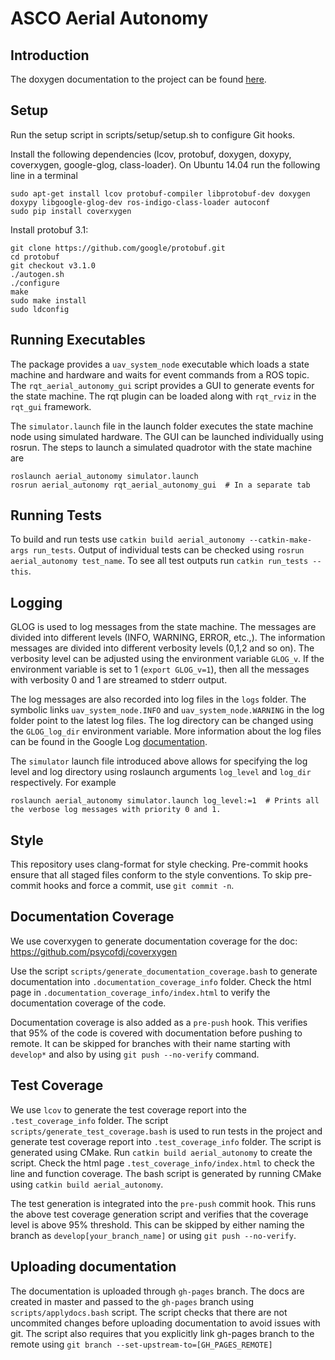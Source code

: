 # ASCO Aerial Autonomy

## Introduction
The doxygen documentation to the project can be found [here](https://jhu-asco.github.io/aerial_autonomy/).


## Setup
Run the setup script in scripts/setup/setup.sh to configure Git hooks.  

Install the following dependencies (lcov, protobuf, doxygen, doxypy, coverxygen, google-glog, class-loader). On Ubuntu 14.04 run the following line in a terminal

    sudo apt-get install lcov protobuf-compiler libprotobuf-dev doxygen doxypy libgoogle-glog-dev ros-indigo-class-loader autoconf
    sudo pip install coverxygen

Install protobuf 3.1:

    git clone https://github.com/google/protobuf.git
    cd protobuf
    git checkout v3.1.0
    ./autogen.sh
    ./configure
    make
    sudo make install
    sudo ldconfig

## Running Executables
The package provides a `uav_system_node` executable which loads a state machine and hardware and waits for event commands from a ROS topic. The `rqt_aerial_autonomy_gui` script
provides a GUI to generate events for the state machine. The rqt plugin can be loaded along with `rqt_rviz` in the `rqt_gui` framework.

The `simulator.launch` file in the launch folder executes the state machine node using simulated hardware. The GUI can be launched individually using rosrun. The steps to launch a simulated quadrotor with the state machine are

    roslaunch aerial_autonomy simulator.launch
    rosrun aerial_autonomy rqt_aerial_autonomy_gui  # In a separate tab

## Running Tests
To build and run tests use `catkin build aerial_autonomy --catkin-make-args run_tests`. Output of individual tests can be checked using `rosrun aerial_autonomy test_name`.
To see all test outputs run `catkin run_tests --this`.

## Logging
GLOG is used to log messages from the state machine. The messages are divided into different levels (INFO, WARNING, ERROR, etc.,). The information messages are divided into different verbosity levels (0,1,2 and so on). The verbosity level can be adjusted using the environment variable `GLOG_v`. If the environment variable is set to 1 (`export GLOG_v=1`), then all the messages with verbosity 0 and 1 are streamed to stderr output.

The log messages are also recorded into log files in the `logs` folder. The symbolic links `uav_system_node.INFO` and `uav_system_node.WARNING` in the log folder point to the latest log files. The log directory can be changed using the `GLOG_log_dir` environment variable. More information about the log files can be found in the Google Log [documentation](http://rpg.ifi.uzh.ch/docs/glog.html).

The `simulator` launch file introduced above allows for specifying the log level and log directory using roslaunch arguments `log_level` and `log_dir` respectively. For example

    roslaunch aerial_autonomy simulator.launch log_level:=1  # Prints all the verbose log messages with priority 0 and 1.

## Style
This repository uses clang-format for style checking.  Pre-commit hooks ensure that all staged files conform to the style conventions.
To skip pre-commit hooks and force a commit, use `git commit -n`. 

## Documentation Coverage
We use coverxygen to generate documentation coverage for the doc: https://github.com/psycofdj/coverxygen

Use the script `scripts/generate_documentation_coverage.bash` to generate documentation into `.documentation_coverage_info` folder.
Check the html page in `.documentation_coverage_info/index.html` to verify the documentation coverage of the code.

Documentation coverage is also added as a `pre-push` hook. This verifies that 95% of the code is covered with documentation before pushing to remote. It can be skipped for branches with their name starting with `develop*` and also by using `git push --no-verify` command.

## Test Coverage
We use `lcov` to generate the test coverage report into the `.test_coverage_info` folder. The script `scripts/generate_test_coverage.bash` is used to run tests in the project and generate test coverage report into `.test_coverage_info` folder. The script is generated using CMake. Run `catkin build aerial_autonomy` to create the script. Check the html page `.test_coverage_info/index.html` to check the line and function coverage. The bash script is generated
by running CMake using `catkin build aerial_autonomy`.

The test generation is integrated into the `pre-push` commit hook. This runs the above test coverage generation script and verifies that the coverage level is above 95% threshold. This can be skipped by either naming the branch as `develop[your_branch_name]` or using `git push --no-verify`.

## Uploading documentation
The documentation is uploaded through `gh-pages` branch. The docs are created in master and passed to the `gh-pages` branch using `scripts/applydocs.bash` script. The script checks that there are not uncommited changes before uploading documentation to avoid issues with git. The script also requires that you explicitly link gh-pages branch to the remote using `git branch --set-upstream-to=[GH_PAGES_REMOTE]`
